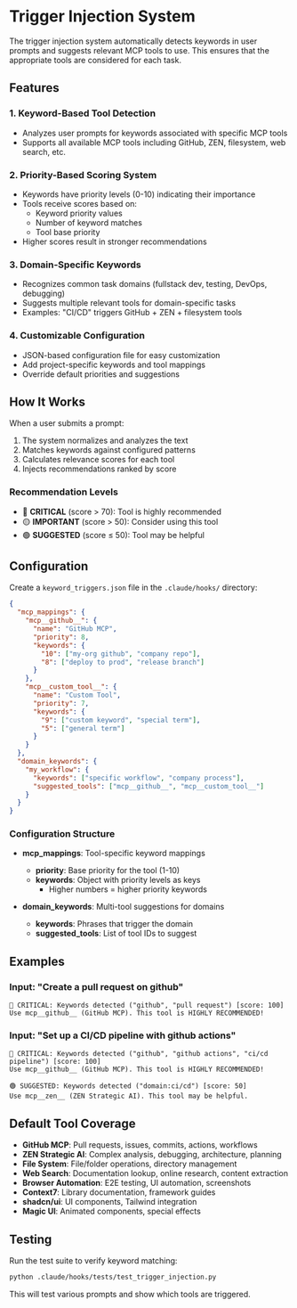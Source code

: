 # Trigger Injection System

The trigger injection system automatically detects keywords in user prompts and suggests relevant MCP tools to use. This ensures that the appropriate tools are considered for each task.

## Features

### 1. **Keyword-Based Tool Detection**
- Analyzes user prompts for keywords associated with specific MCP tools
- Supports all available MCP tools including GitHub, ZEN, filesystem, web search, etc.

### 2. **Priority-Based Scoring System**
- Keywords have priority levels (0-10) indicating their importance
- Tools receive scores based on:
  - Keyword priority values
  - Number of keyword matches
  - Tool base priority
- Higher scores result in stronger recommendations

### 3. **Domain-Specific Keywords**
- Recognizes common task domains (fullstack dev, testing, DevOps, debugging)
- Suggests multiple relevant tools for domain-specific tasks
- Examples: "CI/CD" triggers GitHub + ZEN + filesystem tools

### 4. **Customizable Configuration**
- JSON-based configuration file for easy customization
- Add project-specific keywords and tool mappings
- Override default priorities and suggestions

## How It Works

When a user submits a prompt:

1. The system normalizes and analyzes the text
2. Matches keywords against configured patterns
3. Calculates relevance scores for each tool
4. Injects recommendations ranked by score

### Recommendation Levels

- 🔴 **CRITICAL** (score > 70): Tool is highly recommended
- 🟡 **IMPORTANT** (score > 50): Consider using this tool
- 🟢 **SUGGESTED** (score ≤ 50): Tool may be helpful

## Configuration

Create a `keyword_triggers.json` file in the `.claude/hooks/` directory:

```json
{
  "mcp_mappings": {
    "mcp__github__": {
      "name": "GitHub MCP",
      "priority": 8,
      "keywords": {
        "10": ["my-org github", "company repo"],
        "8": ["deploy to prod", "release branch"]
      }
    },
    "mcp__custom_tool__": {
      "name": "Custom Tool",
      "priority": 7,
      "keywords": {
        "9": ["custom keyword", "special term"],
        "5": ["general term"]
      }
    }
  },
  "domain_keywords": {
    "my_workflow": {
      "keywords": ["specific workflow", "company process"],
      "suggested_tools": ["mcp__github__", "mcp__custom_tool__"]
    }
  }
}
```

### Configuration Structure

- **mcp_mappings**: Tool-specific keyword mappings
  - **priority**: Base priority for the tool (1-10)
  - **keywords**: Object with priority levels as keys
    - Higher numbers = higher priority keywords

- **domain_keywords**: Multi-tool suggestions for domains
  - **keywords**: Phrases that trigger the domain
  - **suggested_tools**: List of tool IDs to suggest

## Examples

### Input: "Create a pull request on github"
```
🔴 CRITICAL: Keywords detected ("github", "pull request") [score: 100]
Use mcp__github__ (GitHub MCP). This tool is HIGHLY RECOMMENDED!
```

### Input: "Set up a CI/CD pipeline with github actions"
```
🔴 CRITICAL: Keywords detected ("github", "github actions", "ci/cd pipeline") [score: 100]
Use mcp__github__ (GitHub MCP). This tool is HIGHLY RECOMMENDED!

🟢 SUGGESTED: Keywords detected ("domain:ci/cd") [score: 50]
Use mcp__zen__ (ZEN Strategic AI). This tool may be helpful.
```

## Default Tool Coverage

- **GitHub MCP**: Pull requests, issues, commits, actions, workflows
- **ZEN Strategic AI**: Complex analysis, debugging, architecture, planning
- **File System**: File/folder operations, directory management
- **Web Search**: Documentation lookup, online research, content extraction
- **Browser Automation**: E2E testing, UI automation, screenshots
- **Context7**: Library documentation, framework guides
- **shadcn/ui**: UI components, Tailwind integration
- **Magic UI**: Animated components, special effects

## Testing

Run the test suite to verify keyword matching:

```bash
python .claude/hooks/tests/test_trigger_injection.py
```

This will test various prompts and show which tools are triggered.